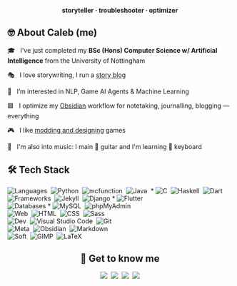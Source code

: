 <p align="center"><b>storyteller · troubleshooter · optimizer</b></p>

## 🤓 About Caleb (me)

 🎓 &nbsp; I've just completed my **BSc (Hons) Computer Science w/ Artificial Intelligence** from the University of Nottingham

 🎭 &nbsp; I love storywriting, I run a [story blog](https://chuangcaleb.github.io/wtsa)

🌱 &nbsp; I’m interested in NLP, Game AI Agents & Machine Learning

🟪 &nbsp; I optimize my [Obsidian](https://obsidian.md) workflow for notetaking, journalling, blogging — everything

🎮 &nbsp; I like [modding and designing](https://www.planetminecraft.com/member/calebchan/) games

🎵 &nbsp; I'm also into music: I main 🎸 guitar and I'm learning 🎹 keyboard

## 🛠 Tech Stack

![Languages](https://img.shields.io/badge/-Languages:-red?style=plastic)&nbsp;
![Python](https://img.shields.io/badge/-Python-05122A?style=flat&logo=python)&nbsp;
![mcfunction](https://img.shields.io/badge/-mcfunction-05122A?style=flat&logo=Minecraft&logoColor=62B47A)&nbsp;
![Java](https://img.shields.io/badge/-Java-05122A?style=flat&logo=Java&logoColor=FFA518)&nbsp; *
![C](https://img.shields.io/badge/-C-05122A?style=flat&logo=C&logoColor=A8B9CC)&nbsp;
![Haskell](https://img.shields.io/badge/-Haskell-05122A?style=flat&logo=Haskell&logoColor=5D4F85)&nbsp;
![Dart](https://img.shields.io/badge/-Dart-05122A?style=flat&logo=Dart&logoColor=0175C2)&nbsp;
\
![Frameworks](https://img.shields.io/badge/-Frameworks:-orange?style=plastic)&nbsp;
![Jekyll](https://img.shields.io/badge/-Jekyll-05122A?style=flat&logo=jekyll&logoColor=CC0000)&nbsp;
![Django](https://img.shields.io/badge/-Django-05122A?style=flat&logo=django&logoColor=092E20)&nbsp;*
![Flutter](https://img.shields.io/badge/-Flutter-05122A?style=flat&logo=flutter&logoColor=02569B)&nbsp;
\
![Databases](https://img.shields.io/badge/-Databases:-yellow?style=plastic)&nbsp;*
![MySQL](https://img.shields.io/badge/-MySQL-05122A?style=flat&logo=mysql&logoColor=4479A1)&nbsp;
![phpMyAdmin](https://img.shields.io/badge/-phpMyAdmin-05122A?style=flat&logo=phpmyadmin&logoColor=777BB4)&nbsp;
\
![Web](https://img.shields.io/badge/-Web:-green?style=plastic)&nbsp;
![HTML](https://img.shields.io/badge/-HTML-05122A?style=flat&logo=HTML5)&nbsp;
![CSS](https://img.shields.io/badge/-CSS-05122A?style=flat&logo=CSS3&logoColor=1572B6)&nbsp;
![Sass](https://img.shields.io/badge/-Sass-05122A?style=flat&logo=Sass&logoColor=CC6699)&nbsp;
\
![Dev](https://img.shields.io/badge/-Dev:-blue?style=plastic)&nbsp;
![Visual Studio Code](https://img.shields.io/badge/-Visual%20Studio%20Code-05122A?style=flat&logo=visual-studio-code&logoColor=007ACC)&nbsp;
![Git](https://img.shields.io/badge/-Git-05122A?style=flat&logo=git)&nbsp;
\
![Meta](https://img.shields.io/badge/-Meta:-indigo?style=plastic)&nbsp;
![Obsidian](https://img.shields.io/badge/-Obsidian-05122A?style=flat&logo=Obsidian&logoColor=483699)&nbsp;
![Markdown](https://img.shields.io/badge/-Markdown-05122A?style=flat&logo=markdown&logoColor=ffffff)
\
![Soft](https://img.shields.io/badge/-Soft:-purple?style=plastic)&nbsp;
![GIMP](https://img.shields.io/badge/-GIMP-05122A?style=flat&logo=GIMP&logoColor=5C5543)&nbsp;
![LaTeX](https://img.shields.io/badge/-LaTeX-05122A?style=flat&logo=latex&logoColor=008080)&nbsp;

<!-- <img height="150em" src="https://github-readme-stats-eight-theta.vercel.app/api/top-langs/?username=chuangcaleb&layout=compact&hide=HTML&theme=dark"/> -->

<div align="center">
 <h2>🤝 Get to know me</h2>
 <a href="https://linkedin.com/in/chuangcaleb"><img src="https://img.shields.io/badge/-chuangcaleb-0077B5?style=flat&logo=Linkedin&logoColor=white"/></a>&nbsp;
 <a href="mailto:balechuang@gmail.com"><img src="https://img.shields.io/badge/-balechuang@gmail.com-D14836?style=flat&logo=Gmail&logoColor=white"/></a>&nbsp;
 <a href="https://instagram.com/calebchuangnotchong"><img src="https://img.shields.io/badge/-@calebchuangnotchong-E4405F?style=flat&logo=Instagram&logoColor=white"/></a>&nbsp;
 <a href="https://chuangcaleb.github.io/wtsa"><img src="https://img.shields.io/badge/-Storywriting Blog-000000?style=flat&logo=Jekyll&logoColor=red"/></a>
</div>
